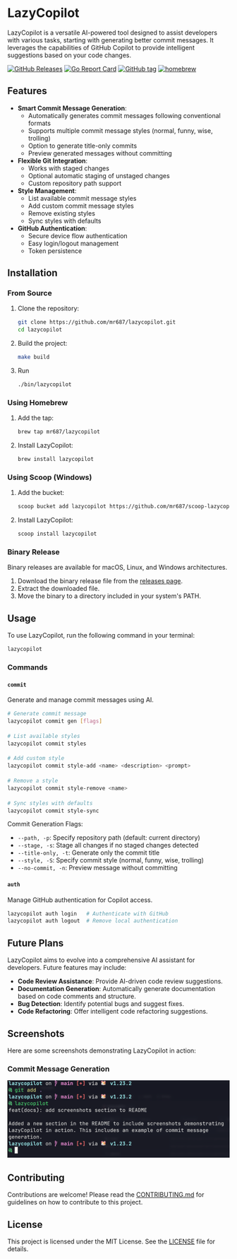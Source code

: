 # LazyCopilot

LazyCopilot is a versatile AI-powered tool designed to assist developers with various tasks, starting with generating better commit messages. It leverages the capabilities of GitHub Copilot to provide intelligent suggestions based on your code changes.

[![GitHub Releases](https://img.shields.io/github/downloads/mr687/lazycopilot/total)](https://github.com/mr687/lazycopilot/releases)
[![Go Report Card](https://goreportcard.com/badge/github.com/mr687/lazycopilot)](https://goreportcard.com/report/github.com/mr687/lazycopilot)
[![GitHub tag](https://img.shields.io/github/tag/mr687/lazycopilot.svg)](https://github.com/mr687/lazycopilot/releases/latest)
[![homebrew](https://img.shields.io/homebrew/v/lazycopilot)](https://github.com/Homebrew/homebrew-core/blob/master/Formula/lazycopilot.rb)

## Features

- **Smart Commit Message Generation**: 
  - Automatically generates commit messages following conventional formats
  - Supports multiple commit message styles (normal, funny, wise, trolling)
  - Option to generate title-only commits
  - Preview generated messages without committing
- **Flexible Git Integration**:
  - Works with staged changes
  - Optional automatic staging of unstaged changes
  - Custom repository path support
- **Style Management**:
  - List available commit message styles
  - Add custom commit message styles
  - Remove existing styles
  - Sync styles with defaults
- **GitHub Authentication**:
  - Secure device flow authentication
  - Easy login/logout management
  - Token persistence

## Installation

### From Source

1. Clone the repository:
    ```sh
    git clone https://github.com/mr687/lazycopilot.git
    cd lazycopilot
    ```

2. Build the project:
    ```sh
    make build
    ```
3. Run
    ```sh
    ./bin/lazycopilot
    ```

### Using Homebrew

1. Add the tap:
    ```sh
    brew tap mr687/lazycopilot
    ```

2. Install LazyCopilot:
    ```sh
    brew install lazycopilot
    ```

### Using Scoop (Windows)

1. Add the bucket:
    ```sh
    scoop bucket add lazycopilot https://github.com/mr687/scoop-lazycopilot
    ```

2. Install LazyCopilot:
    ```sh
    scoop install lazycopilot
    ```

### Binary Release

Binary releases are available for macOS, Linux, and Windows architectures.

1. Download the binary release file from the [releases page](https://github.com/mr687/lazycopilot/releases).
2. Extract the downloaded file.
3. Move the binary to a directory included in your system's PATH.

## Usage

To use LazyCopilot, run the following command in your terminal:

```sh
lazycopilot
```

### Commands

#### `commit`

Generate and manage commit messages using AI.

```sh
# Generate commit message
lazycopilot commit gen [flags]

# List available styles
lazycopilot commit styles

# Add custom style
lazycopilot commit style-add <name> <description> <prompt>

# Remove a style
lazycopilot commit style-remove <name>

# Sync styles with defaults
lazycopilot commit style-sync
```

Commit Generation Flags:
- `--path, -p`: Specify repository path (default: current directory)
- `--stage, -s`: Stage all changes if no staged changes detected
- `--title-only, -t`: Generate only the commit title
- `--style, -S`: Specify commit style (normal, funny, wise, trolling)
- `--no-commit, -n`: Preview message without committing

#### `auth`

Manage GitHub authentication for Copilot access.

```sh
lazycopilot auth login   # Authenticate with GitHub
lazycopilot auth logout  # Remove local authentication
```

## Future Plans

LazyCopilot aims to evolve into a comprehensive AI assistant for developers. Future features may include:

- **Code Review Assistance**: Provide AI-driven code review suggestions.
- **Documentation Generation**: Automatically generate documentation based on code comments and structure.
- **Bug Detection**: Identify potential bugs and suggest fixes.
- **Code Refactoring**: Offer intelligent code refactoring suggestions.

## Screenshots

Here are some screenshots demonstrating LazyCopilot in action:

### Commit Message Generation

![Commit Message Generation](screenshots/commit-message-generation.png)

## Contributing

Contributions are welcome! Please read the [CONTRIBUTING.md](CONTRIBUTING.md) for guidelines on how to contribute to this project.

## License

This project is licensed under the MIT License. See the [LICENSE](LICENSE) file for details.
